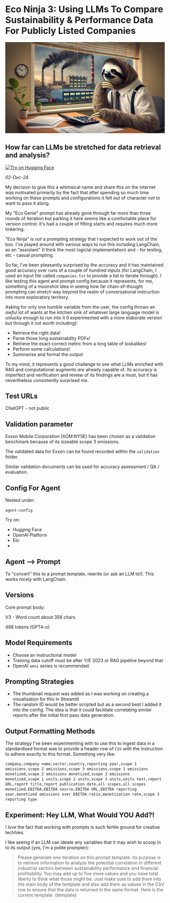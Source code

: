 # Eco Ninja 3: Using LLMs To Compare Sustainability & Performance Data For Publicly Listed Companies

![alt text](images/sloth-calculating-emissions.webp)

## How far can LLMs be stretched for data retrieval and analysis?

[![Try on Hugging Face](https://img.shields.io/badge/Try%20on-Hugging%20Face-orange)](https://hf.co/chat/assistant/674dfb83203be059afb0da43)

*02-Dec-24*

My decision to give this a whimsical name and share this on the internet was motivated primarily by the fact that after spending so much time working on these prompts and configurations it felt out of character *not* to want to pass it along.

My "Eco Genie" prompt has already gone through far more than three rounds of iteration but parking it here seems like a comfortable place for version control: it's had a couple of fitting starts and requires much more tinkering. 

"Eco Ninja" is *not* a prompting strategy that I expected to work out of the box. I've played around with various ways to run this including LangChain, as an "assistant" (I think the most logiclal implementation) and - for testing, etc - casual prompting. 

So far, I've been pleasantly surprised by the accuracy and it has maintained good accuracy over runs of a couple of hundred inputs (for LangChain, I used an input file called `companies.txt` to provide a list to iterate through). I like testing this agent and prompt config because it represents, for me, something of a moonshot idea in seeing how far chain-of-thought prompting can stretch way beyond the realm of conversational instruction into more exploratory territory. 

Asking for only one humble variable from the user, the config throws an *awful* lot of wants at the kitchen sink of whatever large language model is unlucky enough to run into it (I experimented with a more elaborate version but through it not worth including):

- Retrieve the right data!  
- Parse those long sustainability PDFs!  
- Retrieve the exact correct metric from a long table of lookalikes!  
- Perform some calculations!  
- Summarise and format the output

To my mind, it represents a good challenge to see what LLMs enriched with RAG and computational augments *are* already capable of. Its accuracy is imperfect and verification and review of its findings are a must, but it has nevertheless consistently surprised me.

## Test URLs

ChatGPT - not public

## Validation parameter

Exxon Mobile Corporation (XOM:NYSE) has been chosen as a validation benchmark because of its sizeable scope 3 emissions.

The validated data for Exxon can be found recorded within the  `validation` folder.

Similar validation documents can be used for accuracy assessment / QA / evaluation.

## Config For Agent

Nested under:

`agent-config`

Try on:

- Hugging Face  
- OpenAI Platform 
-  Etc
-  

## Agent --> Prompt

To "convert" this to a prompt template, rewrite (or ask an LLM to!). This works nicely with LangChain.


## Versions

Core prompt body:

V3 - Word count about 356 chars

488 tokens (GPT4-o)

## Model Requirements

- Choose an instructional model  
- Training data cutoff must be after Y/E 2023 *or* RAG pipeline beyond that  
- OpenAI `omni` series is recommended.

## Prompting Strategies

- The thumbnail request was added as I was working on creating a visualisation for this in Streamlit
- The random ID would be better scripted but as a second best I added it into the config. The idea is that it could facilitate correlating similar reports after the initial first pass data generation. 

## Output Formatting Methods

The strategy I've been experimenting with to use this to ingest data in a standardised format was to provide a header row of `CSV` with the instruction to adhere exactly to this format. Something very like:

```csv
company,company name,sector,country,reporting year,scope 1 emissions,scope 2 emissions,scope 3 emissions,scope 1 emissions monetized,scope 2 emissions monetized,scope 3 emissions monetized,scope 1 units,scope 2 units,scope 3 units,units text,report URL,report title,report publication date,all scopes,all scopes monetized,EBITDA,EBITDA source,EBITDA URL,EBITDA reporting year,monetized emissions over EBITDA ratio,monetization rate,scope 3 reporting type
```

## Experiment: Hey LLM, What Would YOU Add?!

I *love* the fact that working with prompts is such fertile ground for creative techhies. 

I like seeing if an LLM can ideate any variables that it may wish to scoop in to its output (yes, I'm a polite prompter):

>Please generate one iteration on this prompt template. Its purpose is to retrieve information to analyze the potential correlation in different industrial sectors between sustainability performance and financial profitability. You may add up to five more values and you have total liberty to think what those might be. Just make sure to add them into the main body of the template and also add them as values in the CSV row to ensure that the data is returned in the same format. Here is the current template. {template}